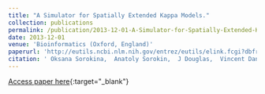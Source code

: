 ```yaml
---
title: "A Simulator for Spatially Extended Kappa Models."
collection: publications
permalink: /publication/2013-12-01-A-Simulator-for-Spatially-Extended-Kappa-Models
date: 2013-12-01
venue: 'Bioinformatics (Oxford, England)'
paperurl: 'http://eutils.ncbi.nlm.nih.gov/entrez/eutils/elink.fcgi?dbfrom=pubmed&id=24021382&retmode=ref&cmd=prlinks'
citation: ' Oksana Sorokina,  Anatoly Sorokin,  J Douglas,  Vincent Danos, &quot;A Simulator for Spatially Extended Kappa Models..&quot; Bioinformatics (Oxford, England), 2013.'
---
```

[Access paper here](http://eutils.ncbi.nlm.nih.gov/entrez/eutils/elink.fcgi?dbfrom=pubmed&id=24021382&retmode=ref&cmd=prlinks){:target="_blank"}
